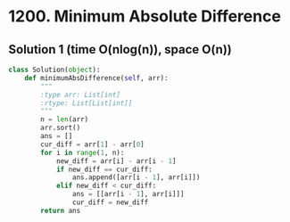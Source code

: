 # 1200. Minimum Absolute Difference

## Solution 1 (time O(nlog(n)), space O(n))

```python
class Solution(object):
    def minimumAbsDifference(self, arr):
        """
        :type arr: List[int]
        :rtype: List[List[int]]
        """
        n = len(arr)
        arr.sort()
        ans = []
        cur_diff = arr[1] - arr[0]
        for i in range(1, n):
            new_diff = arr[i] - arr[i - 1]
            if new_diff == cur_diff:
                ans.append([arr[i - 1], arr[i]])
            elif new_diff < cur_diff:
                ans = [[arr[i - 1], arr[i]]]
                cur_diff = new_diff
        return ans
```
